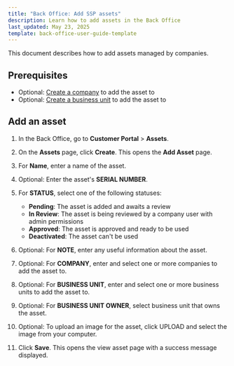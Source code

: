 ```yaml
---
title: "Back Office: Add SSP assets"
description: Learn how to add assets in the Back Office
last_updated: May 23, 2025
template: back-office-user-guide-template
---
```


This document describes how to add assets managed by companies.

## Prerequisites

- Optional: [Create a company](/docs/pbc/all/customer-relationship-management/latest/base-shop/manage-in-the-back-office/manage-companies.html) to add the asset to
- Optional: [Create a business unit](/docs/pbc/all/customer-relationship-management/latest/base-shop/manage-in-the-back-office/company-units/create-company-units) to add the asset to


## Add an asset

1. In the Back Office, go to **Customer Portal** > **Assets**.
2. On the **Assets** page, click **Create**.
  This opens the **Add Asset** page.
3. For **Name**, enter a name of the asset.
4. Optional: Enter the asset's **SERIAL NUMBER**.
5. For **STATUS**, select one of the following statuses:

    - **Pending**: The asset is added and awaits a review
    - **In Review**: The asset is being reviewed by a company user with admin permissions
    - **Approved**: The asset is approved and ready to be used
    - **Deactivated**: The asset can't be used
  
6. Optional: For **NOTE**, enter any useful information about the asset.
7. Optional: For **COMPANY**, enter and select one or more companies to add the asset to.
8. Optional: For **BUSINESS UNIT**, enter and select one or more business units to add the asset to.
9. Optional: For **BUSINESS UNIT OWNER**, select business unit that owns the asset.
10. Optional: To upload an image for the asset, click UPLOAD and select the image from your computer.
11. Click **Save**.
 This opens the view asset page with a success message displayed.  